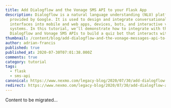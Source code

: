 ```yaml
---
title: Add Dialogflow and the Vonage SMS API to your Flask App
description: Dialogflow is a natural language understanding (NLU) platform
  provided by Google. It is used to design and integrate conversational user
  interfaces into mobile and web apps, devices, bots, and interactive voice
  systems. In this tutorial, we’ll demonstrate how to integrate with the
  Dialogflow and Vonage SMS APIs to build a quiz bot that interacts with […]
thumbnail: /content/blog/add-dialogflow-and-the-vonage-messages-api-to-your-flask-app-dr/Blog_Question-Game_Dialogflow-API_1200x600.png
author: adrian-francis
published: true
published_at: 2020-07-30T07:01:38.000Z
comments: true
category: tutorial
tags:
  - flask
  - sms-api
canonical: https://www.nexmo.com/legacy-blog/2020/07/30/add-dialogflow-and-the-vonage-messages-api-to-your-flask-app-dr
redirect: https://www.nexmo.com/legacy-blog/2020/07/30/add-dialogflow-and-the-vonage-messages-api-to-your-flask-app-dr
---
```


Content to be migrated...
